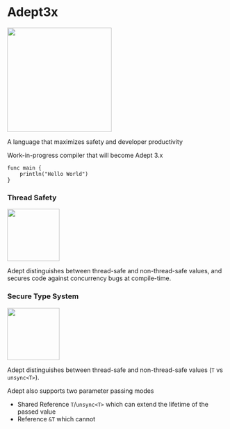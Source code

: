 # Adept3x

<img src="https://raw.github.com/IsaacShelton/Adept3x/master/.github/README_logo.png" width="240" height="240">

A language that maximizes safety and developer productivity

Work-in-progress compiler that will become Adept 3.x

```
func main {
    println("Hello World")
}
```

### Thread Safety

<img src="https://raw.github.com/IsaacShelton/Adept3x/master/.github/thread-safety-dance.gif" width="120" height="120">

Adept distinguishes between thread-safe and non-thread-safe values, and secures code against concurrency bugs at compile-time.

### Secure Type System


<img src="https://raw.github.com/IsaacShelton/Adept3x/master/.github/sync-unsync-ref.png" width="120" height="120">

Adept distinguishes between thread-safe and non-thread-safe values (`T` vs `unsync<T>`).

Adept also supports two parameter passing modes

- Shared Reference `T`/`unsync<T>` which can extend the lifetime of the passed value
- Reference `&T` which cannot